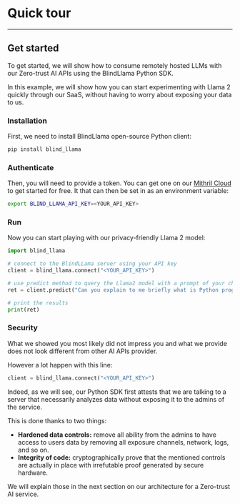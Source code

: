 # Quick tour

________________________________________________________

## Get started

To get started, we will show how to consume remotely hosted LLMs with our Zero-trust AI APIs using the BlindLlama Python SDK.

In this example, we will show how you can start experimenting with Llama 2 quickly through our SaaS, without having to worry about exposing your data to us.

### Installation

First, we need to install BlindLlama open-source Python client:

```bash
pip install blind_llama
```

### Authenticate

Then, you will need to provide a token. You can get one on our [Mithril Cloud](https://cloud.mithrilsecurity.io/) to get started for free. It that can then be set in as an environment variable:

```bash
export BLIND_LLAMA_API_KEY=<YOUR_API_KEY>
```

### Run

Now you can start playing with our privacy-friendly Llama 2 model:

```python
import blind_llama

# connect to the BlindLLama server using your API key
client = blind_llama.connect("<YOUR_API_KEY>")

# use predict method to query the Llama2 model with a prompt of your choice
ret = client.predict("Can you explain to me briefly what is Python programming language?")

# print the results
print(ret)
```

### Security

What we showed you most likely did not impress you and what we provide does not look different from other AI APIs provider. 

However a lot happen with this line: 
```python
client = blind_llama.connect("<YOUR_API_KEY>")
```

Indeed, as we will see, our Python SDK first attests that we are talking to a server that necessarily analyzes data without exposing it to the admins of the service. 

This is done thanks to two things:

+ **Hardened data controls:** remove all ability from the admins to have access to users data by removing all exposure channels, network, logs, and so on.
+ **Integrity of code:** cryptographically prove that the mentioned controls are actually in place with irrefutable proof generated by secure hardware.

We will explain those in the next section on our architecture for a Zero-trust AI service.